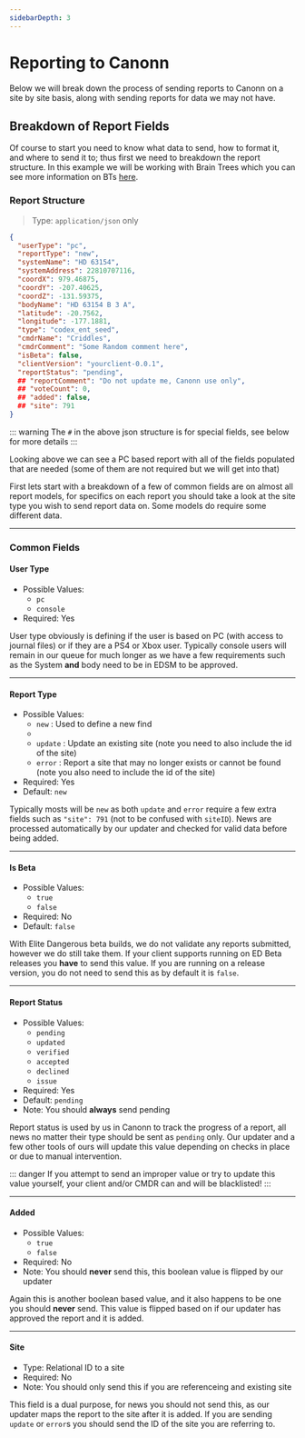 ```yaml
---
sidebarDepth: 3
---
```


# Reporting to Canonn

Below we will break down the process of sending reports to Canonn on a site by site basis, along with sending reports for data we may not have.

## Breakdown of Report Fields

Of course to start you need to know what data to send, how to format it, and where to send it to; thus first we need to breakdown the report structure. In this example we will be working with Brain Trees which you can see more information on BTs [here](./reporttypes.html#bt-brain-trees).

### Report Structure

> Type: `application/json` only

```json
{
  "userType": "pc",
  "reportType": "new",
  "systemName": "HD 63154",
  "systemAddress": 22810707116,
  "coordX": 979.46875,
  "coordY": -207.40625,
  "coordZ": -131.59375,
  "bodyName": "HD 63154 B 3 A",
  "latitude": -20.7562,
  "longitude": -177.1881,
  "type": "codex_ent_seed",
  "cmdrName": "Criddles",
  "cmdrComment": "Some Random comment here",
  "isBeta": false,
  "clientVersion": "yourclient-0.0.1",
  "reportStatus": "pending",
  ## "reportComment": "Do not update me, Canonn use only",
  ## "voteCount": 0,
  ## "added": false,
  ## "site": 791
}
```

::: warning
The `#` in the above json structure is for special fields, see below for more details
:::

Looking above we can see a PC based report with all of the fields populated that are needed (some of them are not required but we will get into that)

First lets start with a breakdown of a few of common fields are on almost all report models, for specifics on each report you should take a look at the site type you wish to send report data on. Some models do require some different data.

---

### Common Fields

#### User Type

* Possible Values:
  * `pc`
  * `console`
* Required: Yes

User type obviously is defining if the user is based on PC (with access to journal files) or if they are a PS4 or Xbox user. Typically console users will remain in our queue for much longer as we have a few requirements such as the System **and** body need to be in EDSM to be approved.

---

#### Report Type

* Possible Values:
  * `new` : Used to define a new find
  * 
  * `update` : Update an existing site (note you need to also include the id of the site)
  * `error` : Report a site that may no longer exists or cannot be found (note you also need to include the id of the site)
* Required: Yes
* Default: `new`

Typically mosts will be `new` as both `update` and `error` require a few extra fields such as `"site": 791` (not to be confused with `siteID`). News are processed automatically by our updater and checked for valid data before being added.

---

#### Is Beta

* Possible Values:
  * `true`
  * `false`
* Required: No
* Default: `false`

With Elite Dangerous beta builds, we do not validate any reports submitted, however we do still take them. If your client supports running on ED Beta releases you **have** to send this value. If you are running on a release version, you do not need to send this as by default it is `false`.

---

#### Report Status

* Possible Values:
  * `pending`
  * `updated`
  * `verified`
  * `accepted`
  * `declined`
  * `issue`
* Required: Yes
* Default: `pending`
* Note: You should **always** send pending

Report status is used by us in Canonn to track the progress of a report, all news no matter their type should be sent as `pending` only. Our updater and a few other tools of ours will update this value depending on checks in place or due to manual intervention.

::: danger
If you attempt to send an improper value or try to update this value yourself, your client and/or CMDR can and will be blacklisted!
:::

---

#### Added

* Possible Values:
  * `true`
  * `false`
* Required: No
* Note: You should **never** send this, this boolean value is flipped by our updater

Again this is another boolean based value, and it also happens to be one you should **never** send. This value is flipped based on if our updater has approved the report and it is added.

---

#### Site

* Type: Relational ID to a site
* Required: No
* Note: You should only send this if you are referenceing and existing site

This field is a dual purpose, for news you should not send this, as our updater maps the report to the site after it is added. If you are sending `update` or `error`s you should send the ID of the site you are referring to.
